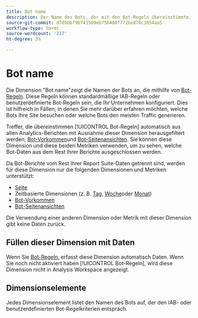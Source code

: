 ```yaml
---
title: Bot name
description: Der Name des Bots, der mit den Bot-Regeln übereinstimmte.
source-git-commit: d7d9bbf9bf43509eb756408f772be870c3854aa5
workflow-type: tm+mt
source-wordcount: '217'
ht-degree: 3%

---
```


# Bot name

Die Dimension &quot;Bot name&quot;zeigt die Namen der Bots an, die mithilfe von [Bot-Regeln](/help/admin/admin/c-manage-report-suites/c-edit-report-suites/general/bot-removal/bot-rules.md). Diese Regeln können standardmäßige IAB-Regeln oder benutzerdefinierte Bot-Regeln sein, die Ihr Unternehmen konfiguriert. Dies ist hilfreich in Fällen, in denen Sie mehr darüber erfahren möchten, welche Bots Ihre Site besuchen oder welche Bots den meisten Traffic generieren.

Treffer, die übereinstimmen [!UICONTROL Bot-Regeln] automatisch aus allen Analytics-Berichten mit Ausnahme dieser Dimension herausgefiltert werden, [Bot-Vorkommen](../metrics/bot-occurrences.md)und [Bot-Seitenansichten](../metrics/bot-page-views.md). Sie können diese Dimension und diese beiden Metriken verwenden, um zu sehen, welche Bot-Daten aus dem Rest Ihrer Berichte ausgeschlossen werden.

Da Bot-Berichte vom Rest Ihrer Report Suite-Daten getrennt sind, werden für diese Dimension nur die folgenden Dimensionen und Metriken unterstützt:

* [Seite](page.md)
* Zeitbasierte Dimensionen (z. B. [Tag](day.md), [Woche](week.md)oder [Monat](month.md))
* [Bot-Vorkommen](../metrics/bot-occurrences.md)
* [Bot-Seitenansichten](../metrics/bot-page-views.md)

Die Verwendung einer anderen Dimension oder Metrik mit dieser Dimension gibt keine Daten zurück.

## Füllen dieser Dimension mit Daten

Wenn Sie [Bot-Regeln](/help/admin/admin/c-manage-report-suites/c-edit-report-suites/general/bot-removal/bot-rules.md), erfasst diese Dimension automatisch Daten. Wenn Sie noch nicht aktiviert haben [!UICONTROL Bot-Regeln], wird diese Dimension nicht in Analysis Workspace angezeigt.

## Dimensionselemente

Jedes Dimensionselement listet den Namen des Bots auf, der den IAB- oder benutzerdefinierten Bot-Regelkriterien entsprach.
